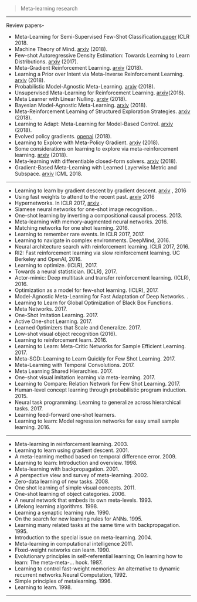 



> Meta-learning research

--------------


Review papers-

-  Meta-Learning for Semi-Supervised Few-Shot Classification.[paper](https://openreview.net/pdf?id=HJcSzz-CZ) ICLR 2018.
-  Machine Theory of Mind. [arxiv](https://arxiv.org/pdf/1802.07740.pdf) (2018).
-  Few-shot Autoregressive Density Estimation: Towards Learning to Learn Distributions. [arxiv](https://arxiv.org/pdf/1710.10304.pdf) (2017).
-  Meta-Gradient Reinforcement Learning. [arxiv](https://arxiv.org/pdf/1805.09801.pdf) (2018).
-  Learning a Prior over Intent via Meta-Inverse Reinforcement Learning. [arxiv](https://arxiv.org/pdf/1805.12573.pdf) (2018).
-  Probabilistic Model-Agnostic Meta-Learning. [arxiv](https://arxiv.org/pdf/1806.02817.pdf) (2018).
-  Unsupervised Meta-Learning for Reinforcement Learning. [arxiv](https://arxiv.org/pdf/1806.04640.pdf)(2018).
-  Meta Learner with Linear Nulling. [arxiv](https://arxiv.org/pdf/1806.01010.pdf) (2018).
-  Bayesian Model-Agnostic Meta-Learning. [arxiv](https://arxiv.org/pdf/1806.03836.pdf) (2018).
-  Meta-Reinforcement Learning of Structured Exploration Strategies. [arxiv](https://arxiv.org/pdf/1802.07245.pdf) (2018).
-  Learning to Adapt: Meta-Learning for Model-Based Control. [arxiv](https://arxiv.org/pdf/1803.11347.pdf) (2018).
-  Evolved policy gradients. [openai](https://blog.openai.com/evolved-policy-gradients/) (2018).
-  Learning to Explore with Meta-Policy Gradient. [arxiv](https://arxiv.org/pdf/1803.05044.pdf) (2018).
-  Some considerations on learning to explore via meta-reinforcement learning. [arxiv](https://arxiv.org/pdf/1803.01118.pdf) (2018).
-  Meta-learning with differentiable closed-form solvers. [arxiv](https://arxiv.org/pdf/1805.08136.pdf) (2018).
-  Gradient-Based Meta-Learning with Learned Layerwise Metric and Subspace. [arxiv](https://arxiv.org/pdf/1801.05558.pdf) ICML 2018.


-------------


-  Learning to learn by gradient descent by gradient descent. [arxiv](https://arxiv.org/abs/1606.04474) , 2016
-  Using fast weights to attend to the recent past. [arxiv](https://arxiv.org/pdf/1610.06258.pdf)  2016
-  Hypernetworks. In ICLR 2017, [arxiv](https://arxiv.org/pdf/1609.09106.pdf) .
-  Siamese neural networks for one-shot image recognition. .
-  One-shot learning by inverting a compositional causal process.  2013.
-  Meta-learning with memory-augmented neural networks.  2016.
-  Matching networks for one shot learning.  2016.
-  Learning to remember rare events. In ICLR 2017, 2017.
-  Learning to navigate in complex environments.  DeepMind, 2016.
-  Neural architecture search with reinforcement learning.  ICLR 2017, 2016.
-  Rl2: Fast reinforcement learning via slow reinforcement learning.  UC Berkeley and OpenAI, 2016.
-  Learning to optimize. (ICLR), 2017.
-  Towards a neural statistician.  (ICLR), 2017.
-  Actor-mimic: Deep multitask and transfer reinforcement learning.  (ICLR), 2016.
-  Optimization as a model for few-shot learning.  (ICLR), 2017.
-  Model-Agnostic Meta-Learning for Fast Adaptation of Deep Networks. .
-  Learning to Learn for Global Optimization of Black Box Functions. 
-  Meta Networks.  2017.
-  One-Shot Imitation Learning.  2017.
-  Active One-shot Learning.  2017.
-  Learned Optimizers that Scale and Generalize.  2017.
-  Low-shot visual object recognition (2016).
-  Learning to reinforcement learn.  2016.
-  Learning to Learn: Meta-Critic Networks for Sample Efficient Learning.  2017.
-  Meta-SGD: Learning to Learn Quickly for Few Shot Learning.  2017.
-  Meta-Learning with Temporal Convolutions.  2017.
-  Meta Learning Shared Hierarchies.  2017.
-  One-shot visual imitation learning via meta-learning.  2017.
-  Learning to Compare: Relation Network for Few Shot Learning.  2017.
-  Human-level concept learning through probabilistic program induction.  2015.
-  Neural task programming: Learning to generalize across hierarchical tasks.  2017.
-  Learning feed-forward one-shot learners. 
-  Learning to learn: Model regression networks for easy small sample learning.  2016.

-------------

- Meta-learning in reinforcement learning. 2003.
- Learning to learn using gradient descent. 2001.
- A meta-learning method based on temporal difference error.  2009.
- Learning to learn: Introduction and overview.  1998.
-  Meta-learning with backpropagation.  2001.
-  A perspective view and survey of meta-learning.  2002.
-  Zero-data learning of new tasks.  2008.
- One shot learning of simple visual concepts.  2011.
- One-shot learning of object categories.  2006.
- A neural network that embeds its own meta-levels.  1993.
-  Lifelong learning algorithms.  1998.
-  Learning a synaptic learning rule.  1990.
- On the search for new learning rules for ANNs.  1995.
-  Learning many related tasks at the same time with backpropagation.  1995.
- Introduction to the special issue on meta-learning.  2004.
-  Meta-learning in computational intelligence 2011.
- Fixed-weight networks can learn.  1990.
- Evolutionary principles in self-referential learning; On learning how to learn: The meta-meta-...
hook. 1987.
-  Learning to control fast-weight memories: An alternative to dynamic recurrent networks.Neural Computation,  1992.
-  Simple principles of metalearning.  1996.
-  Learning to learn.  1998.

-------------
